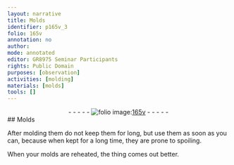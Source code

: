 ```yaml
---
layout: narrative
title: Molds
identifier: p165v_3
folio: 165v
annotation: no
author:
mode: annotated
editor: GR8975 Seminar Participants
rights: Public Domain
purposes: [observation]
activities: [molding]
materials: [molds]
tools: []
---
```


 <div class="folio" align="center">- - - - - <a href="http://gallica.bnf.fr/ark:/12148/btv1b10500001g/f336.image" target="_blank"><img src="https://cu-mkp.github.io/GR8975-edition/assets/photo-icon.png" alt="folio image: " style="display:inline-block; margin-bottom:-3px;"/>165v</a> - - - - - </div> 
## Molds

 
<span class="activity">After molding them do not keep them for long, but use them as soon as you can, because when kept for a long time, they are prone to spoiling.</span>
 
When your <span class="material">molds</span> are reheated, the thing comes out better.
 